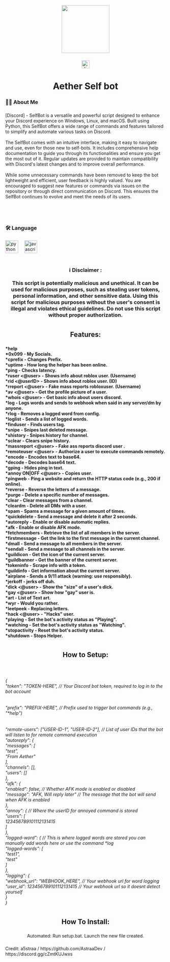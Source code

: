 <div align="center">
  <img height="150" src="https://i.imgflip.com/9jpot4.gif"  />
</div>

###

<div align="center">
  <a href="https://discord.gg/DvwREVZf4r" target="_blank">
    <img src="https://img.shields.io/static/v1?message=Discord&logo=discord&label=&color=7289DA&logoColor=white&labelColor=&style=for-the-badge" height="25" alt="discord logo"  />
  </a>
</div>

###

<h1 align="center"></h1>

###

<h1 align="center">Aether Self bot</h1>

###

<h3 align="left">👩‍💻  About Me</h3>

###

<p align="left">[Discord] - SelfBot is a versatile and powerful script designed to enhance your Discord experience on Windows, Linux, and macOS. Built using Python, this SelfBot offers a wide range of commands and features tailored to simplify and automate various tasks on Discord.<br><br>The SelfBot comes with an intuitive interface, making it easy to navigate and use, even for those new to self-bots. It includes comprehensive help documentation to guide you through its functionalities and ensure you get the most out of it. Regular updates are provided to maintain compatibility with Discord's latest changes and to improve overall performance.<br><br>While some unnecessary commands have been removed to keep the bot lightweight and efficient, user feedback is highly valued. You are encouraged to suggest new features or commands via issues on the repository or through direct communication on Discord. This ensures the SelfBot continues to evolve and meet the needs of its users.</p>

###

<h1 align="center"></h1>

###

<br clear="both">

<h3 align="left">🛠 Language</h3>

###

<div align="left">
  <img src="https://cdn.jsdelivr.net/gh/devicons/devicon/icons/python/python-original.svg" height="40" alt="python logo"  />
  <img width="12" />
  <img src="https://cdn.jsdelivr.net/gh/devicons/devicon/icons/javascript/javascript-original.svg" height="40" alt="javascript logo"  />
</div>

###

<h1 align="center"></h1>

###

<h3 align="center">ℹ   Disclaimer :<br><br>This script is potentially malicious and unethical. It can be used for malicious purposes, such as stealing user tokens, personal information, and other sensitive data. Using this script for malicious purposes without the user's consent is illegal and violates ethical guidelines. Do not use this script without proper authorization.</h3>

###

<h1 align="center"></h1>

###

<h2 align="center">Features:</h2>

###

<h4 align="left">*help<br>*0x099 - My Socials.<br>*cprefix <prefix> - Changes Prefix.<br>*uptime - How long the helper has been online.<br>*ping - Checks latency.<br>*ruser <@user> - Shows info about roblox user. (Username)<br>*rid <@userID> - Shows info about roblox user. (ID)<br>*rreport <@user> - Fake mass reports robloxuser. (Username)<br>*av <@user> - Get the profile picture of a user.<br>*whois <@user> - Get basic info about users discord.<br>*log <word> - Logs words and sends to webhook when said in any server/dm by anyone.<br>*rlog <word> - Removes a logged word from config.<br>*loglist - Sends a list of logged words.<br>*finduser <word> - Finds users tag.<br>*snipe - Snipes last deleted message.<br>*shistory - Snipes history for channel.<br>*sclear - Clears snipe history.<br>*massreport <@user> - Fake ass reports discord user .<br>*remoteuser <@user> - Authorize a user to execute commands remotely.<br>*encode <word> - Encodes text to base64.<br>*decode <word> - Decodes base64 text.<br>*gping <text> <user> - Hides ping in text.<br>*annoy ON|OFF <@user> - Copies user.<br>*pingweb <url> - Ping a website and return the HTTP status code (e.g., 200 if online).<br>*reverse <message> - Reverse the letters of a message.<br>*purge <amount> - Delete a specific number of messages.<br>*clear - Clear messages from a channel. <br>*cleardm <amount> - Delete all DMs with a user.<br>*spam <amount> <message> - Spams a message for a given amount of times.<br>*quickdelete <message> - Send a message and delete it after 2 seconds.<br>*autoreply <ON|OFF> - Enable or disable automatic replies.<br>*afk <ON/OFF> - Enable or disable AFK mode.<br>*fetchmembers - Retrieve the list of all members in the server.<br>*firstmessage - Get the link to the first message in the current channel.<br>*dmall <message> - Send a message to all members in the server.<br>*sendall <message> - Send a message to all channels in the server.<br>*guildicon - Get the icon of the current server.<br>*guildbanner - Get the banner of the current server.<br>*tokeninfo <token> - Scrape info with a token.<br>*guildinfo - Get information about the current server.<br>*airplane - Sends a 9/11 attack (warning: use responsibly).<br>*jerkoff - jerks off duh.<br>*dick <@user> - Show the "size" of a user's dick.<br>*gay <@user> - Show how "gay" user is.<br>*art - List of Text art.<br>*wyr - Would you rather.<br>*leetpeek <message> - Replacing letters.<br>*hack <@user> - "Hacks" user.<br>*playing <status> - Set the bot's activity status as "Playing".  <br>*watching <status> - Set the bot's activity status as "Watching".  <br>*stopactivity - Reset the bot's activity status.<br>*shutdown - Stops Helper.</h4>

###

<h1 align="center"></h1>

###

<h2 align="center">How to Setup:</h2>

###

<br clear="both">

<h6 align="left">{<br>  "token": "TOKEN-HERE", // Your Discord bot token, required to log in to the bot account<br><br><br>  "prefix": "PREFIX-HERE", // Prefix used to trigger bot commands (e.g., "*help")<br><br>  <br>  "remote-users": ["USER-ID-1", "USER-ID-2"], // List of user IDs that the bot will listen to for remote command execution<br>    "autoreply": {<br>        "messages": [<br>            "test",<br>            "From Aether"<br>        ],<br>        "channels": [],<br>        "users": []<br>    },<br>    "afk": {<br>        "enabled": false, // Whether AFK mode is enabled or disabled<br>        "message": "AFK, Will reply later" // The message that the bot will send when AFK is enabled<br>    },<br>    "annoy": { // Where the userID for annoyed command is stored<br>        "users": [<br>            123456789101112131415<br>        ]<br>    },<br>    "logged-word": { // This is where logged words are stored you can manually add words here or use the command *log <word><br>        "logged-words": [<br>            "test1",<br>            "test"<br>        ]<br>    },<br>    "logging": {<br>        "webhook_url": "WEBHOOK_HERE", // Your webhook url for word logging<br>        "user_id": 123456789101112131415 // Your webhook url so it doesnt detect yourself<br>    }<br>}</h6>

###

<h1 align="center"></h1>

###

<h2 align="center">How To Install:</h2>

###

<p align="center">Automated: Run setup.bat. Launch the new file created.</p>

###

<p align="left">Credit: a5straa / https://github.com/AstraaDev / https://discord.gg/cZmtKUJwxs</p>

###
